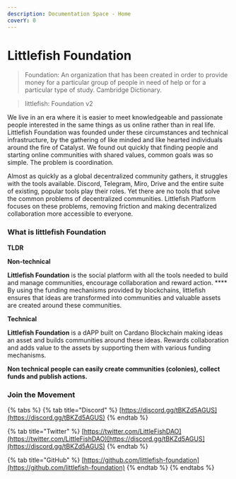 ```yaml
---
description: Documentation Space - Home
coverY: 0
---
```


# Littlefish Foundation

> Foundation: An organization that has been created in order to provide money for a particular group of people in need of help or for a particular type of study. Cambridge Dictionary.

> littlefish: Foundation v2

We live in an era where it is easier to meet knowledgeable and passionate people interested in the same things as us online rather than in real life. Littlefish Foundation was founded under these circumstances and technical infrastructure, by the gathering of like minded and like hearted individuals around the fire of Catalyst. We found out quickly that finding people and starting online communities with shared values, common goals was so simple. The problem is coordination.

Almost as quickly as a global decentralized community gathers, it struggles with the tools available. Discord, Telegram, Miro, Drive and the entire suite of existing, popular tools play their roles. Yet there are no tools that solve the common problems of decentralized communities. Littlefish Platform focuses on these problems, removing friction and making decentralized collaboration more accessible to everyone.

### What is littlefish Foundation

**TLDR**

**Non-technical**

**Littlefish Foundation** is the social platform with all the tools needed to build and manage communities, encourage collaboration and reward action. **** By using the funding mechanisms provided by blockchains, littlefish ensures that ideas are transformed into communities and valuable assets are created around these communities.

**Technical**

**Littlefish Foundation** is a dAPP built on Cardano Blockchain making ideas an asset and builds communities around these ideas. Rewards collaboration and adds value to the assets by supporting them with various funding mechanisms.&#x20;

&#x20;**Non technical people can easily create communities (colonies), collect funds and publish actions.**

### Join the Movement

{% tabs %}
{% tab title="Discord" %}
[https://discord.gg/tBKZd5AGUS](https://discord.gg/tBKZd5AGUS)
{% endtab %}

{% tab title="Twitter" %}
[https://twitter.com/LittleFishDAO](https://twitter.com/LittleFishDAO)[https://discord.gg/tBKZd5AGUS](https://discord.gg/tBKZd5AGUS)
{% endtab %}

{% tab title="GitHub" %}
[https://github.com/littlefish-foundation](https://github.com/littlefish-foundation)
{% endtab %}
{% endtabs %}
